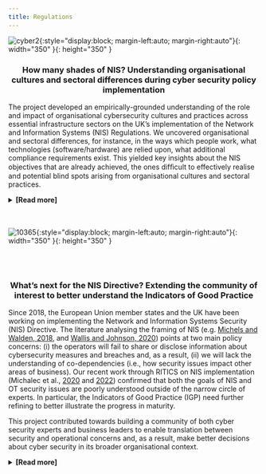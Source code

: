 ```yaml
---
title: Regulations
---
```

![cyber2](assets/img/cyber2.gif){:style="display:block; margin-left:auto; margin-right:auto"}{: width="350" }{: height="350" }


<h3> <p style="text-align: center;">How many shades of NIS? Understanding organisational cultures and sectoral differences during cyber security policy implementation</p></h3>

The project developed an empirically-grounded understanding of the role and impact of organisational cybersecurity cultures and practices across essential infrastructure sectors on the UK’s implementation of the Network and Information Systems (NIS) Regulations. We uncovered organisational and sectoral differences, for instance, in the ways which people work, what technologies (software/hardware) are relied upon, what additional compliance requirements exist. This yielded key insights about the NIS objectives that are already achieved, the ones difﬁcult to effectively realise and potential blind spots arising from organisational cultures and sectoral practices. 

<details>
  <summary><strong>[Read more]</strong></summary>
  <p>

<p><strong>Main Findings:</strong></p>
<p>In <a href="https://doi.org/10.1177/20539517221108369">"When the future meets the past: can safety and cyber security coexist in modern critical infrastructures?"</a>, we argue that the implementation of Network and Information Systems Security Directive is the first step in the integration of safety and security through novel risk management practices. Therefore, it is the move towards legitimising the modernisation of critical infrastructures. But we also show that security risk management practices cannot be directly transplanted from the safety realm, as cyber security is grounded in anticipation of the future adversarial behaviours rather than the history of equipment failure rates.</p>
<p>We present our argument in four parts. First, by establishing that safety-security integration was key for engineers accepting the modernisation agenda. Second, by outlining collective risk management practices that enabled diverse practitioners to collaborate (risk thinking hivemind, diversity in expertise, trust in collaborations). Third, by highlighting how practitioners borrowed elements from safety culture and incorporated it to security (harmonised threat and incident reporting, maintenance contracts). Fourth, by cautioning that epistemic and material differences between the old world of legacy technologies and novel big data tools pose limits to the future of critical infrastructures modernisation (namely, engineers trained to reason in prescriptive terms, secrecy in cyber, differing logics of risk assessment between safety and security professions).</p>
<br>
<div style="text-align: center; position: relative; margin: 2em 0;">
  <hr style="border: none; border-top: 1px solid #ccc; margin: 0;">
  <span style="position: absolute; top: -0.7em; left: 50%; transform: translateX(-50%); background: #f6f6f6; padding: 0 0.5em;">***</span>
</div>

<p>In <a href="https://doi.org/10.1111/rego.12423">"Reconfiguring governance: How cyber security regulations are reconfiguring water governance"</a>, we argue that the Network and Information Systems Regulations acts as a 'boundary object' that gathers diverse communities of practice, enabling collaboration without the need to establish common goals. The image below theorises the relationship between boundary objects and standards. </p>
<p><img src="/assets/gallery/rego1.jpg" alt="rego1" style="display:block; margin-left:auto; margin-right:auto" width="350" height="350" /></p>
<p>In the process of transposing the EU NIS Directive into the sectoral and national context, NIS requires interpretation by diverse expert communities. We show how translating the regulatory scope to the sectoral landscape involves prioritising some water governance goals over others. As expert communities converge in their collaboration practices, their priorities align or stand in tension with public interests. We argue that cyber security regulations have potential to reconfigure water governance by refocusing strategic priorities away from traditional concerns of environmental governance. The following tables provide the analysis of 1) different beneficiaries of cyber security in the context of critical infrastructure (water) regulations; 2) Examples of translations of best practice from IT to OT.</p>
<p><img src="/assets/gallery/rego2.png" alt="rego2" style="display:block; margin-left:auto; margin-right:auto" width="600" height="500" /></p>
<p><img src="/assets/gallery/rego3.png" alt="rego3" style="display:block; margin-left:auto; margin-right:auto" width="600" height="400" /></p>
<p>We inquired into five instances of collaboration in the water industry cyber security landscape. We analysed whether they help or hinder with the alignment of NIS and public interest. See the table below for more details: </p>
<p><img src="/assets/gallery/rego4.png" alt="rego4" style="display:block; margin-left:auto; margin-right:auto" width="600" height="600" /></p>
<br>
<div style="text-align: center; position: relative; margin: 2em 0;">
  <hr style="border: none; border-top: 1px solid #ccc; margin: 0;">
  <span style="position: absolute; top: -0.7em; left: 50%; transform: translateX(-50%); background: #f6f6f6; padding: 0 0.5em;">***</span>
</div>
<p>In <a href="https://www.usenix.org/conference/soups2020/presentation/michalec">"Industry Responses to the European Directive on Security of Network and Information Systems (NIS): Understanding policy implementation practices across critical infrastructures"</a>, we found that the emerging field of Operational Technology Security is yet to formulate its norms, standards and career trajectories.</p>
<p>We identified a number of security tropes. We define them as widely held beliefs which require a further level of detail before they can be successfully applied to the OT context. Due to the combination of rhetorical qualities like generalisation, ambiguity and strong normativity, they lead to the creation of advice which can be easily marketed at mass scale. As they’re quite vague, they can appeal to professionals from diverse backgrounds.</p>
<p>The tropes identified are: 1) Separation means security; 2) IIoT is inevitable; 3) Security solutions are the same across the sectors; 4) Raising awareness leads to security.</p>
<p><img src="/assets/gallery/S2.png" alt="Soups1" style="display:block; margin-left:auto; margin-right:auto; border: 1px solid black;" width="400" /></p>
<p><img src="/assets/gallery/S3.png" alt="Soups2" style="display:block; margin-left:auto; margin-right:auto; border: 1px solid black;" width="400" /></p>
<p><img src="/assets/gallery/S4.png" alt="Soups3" style="display:block; margin-left:auto; margin-right:auto; border: 1px solid black;" width="400" /></p>
<p><img src="/assets/gallery/S5.png" alt="Soups4" style="display:block; margin-left:auto; margin-right:auto; border: 1px solid black;" width="400" /></p>

<p>We presented a classification of cyber security practices mapping the diversity of policy interpretations: 1) Compliance; 2) Workaround; 3) Going above and beyond policy remit; 4) Negotiation. This classification questions a common assumption that infrastructure operators merely comply with regulations. In fact, they take a very active role in shaping NIS.</p>
<p><img src="/assets/gallery/S6.png" alt="Soups6" style="display:block; margin-left:auto; margin-right:auto" /></p>
<br>
<div style="text-align: center; position: relative; margin: 2em 0;">
  <hr style="border: none; border-top: 1px solid #ccc; margin: 0;">
  <span style="position: absolute; top: -0.7em; left: 50%; transform: translateX(-50%); background: #f6f6f6; padding: 0 0.5em;">***</span>
</div>
<p><strong>Policy Recommendations:</strong></p>
<ul>
<li><strong>Recommendation 1</strong> (for CNIs operators deciding on improvement plans): Know about and protect yourselves against threats which circumvent air-gapped systems. Check whether alternatives to air-gapping comply with safety standards.</li>
<li><strong>Recommendation 2</strong> (for regulatory bodies overseeing NIS): Align the timescales of innovation funding, regular upgrades and NIS improvement plans. When approving price reviews for network upgrades, seek robust evidence for the claims on the operational benefits of proposed innovations.</li>
<li><strong>Recommendation 3</strong> (for CNI operators responsible for cyber security training): Tie the training to employees’ personal concerns to make it relatable and interesting. Do not rely on "awareness" alone - complement it with other training methods. Above all, place “awareness” in the usability context of daily work; i.e. plant supervisors have different concerns to admin staff.</li>
<li><strong>Recommendation 4</strong> (for all stakeholders): Practitioners should pay continuous attention to the idea of “translation” across IT and OT as well as across the sectors to improve their capabilities of policy formulation and interpretation. This will ensure that the scope and latter auditing of NIS pertains both OT and IT and that the improvements are tailored to each system.</li>
<li><strong>Recommendation 5</strong> (for all stakeholders): We recommend that security practitioners ought to improve their capabilities in the areas of human and social factors of technology, so they while implementing NIS, they do not compromise on other public values such as privacy, sustainability or equity.</li>
<li><strong>Recommendation 6:</strong> The bottom-up involvement of experts in Operational Technologies, Safety Engineering and Environmental Politics experts is key to ensure a NIS implementation is inclusive of water governance issues.</li>
<li><strong>Recommendation 7:</strong> Security experts in Operational Technologies ought to train themselves to better communicate business benefits of security measures.</li>
<li><strong>Recommendation 8:</strong> We encourage the formation of sector-specific informal working groups for sharing information about NIS implementation, security maturity and evolving threats. Such groups ought to have clear terms of reference and scope to enable trustworthy information sharing.</li>
<li><strong>Recommendation 9:</strong> Following the translation of high-level NIS Directive into sector-specific assessments, regulators should reflect on residual spaces left unaccounted for by the emerging standard.</li>
</ul>
<br>
<div style="text-align: center; position: relative; margin: 2em 0;">
  <hr style="border: none; border-top: 1px solid #ccc; margin: 0;">
  <span style="position: absolute; top: -0.7em; left: 50%; transform: translateX(-50%); background: #f6f6f6; padding: 0 0.5em;">***</span>
</div>
<p><strong>Project team:</strong></p>
<p>Prof. Awais Rashid (PI), Dr Dirk van der Linden (Co-I), Dr Sveta Milyaeva (Co-I), Dr Ola Michalec (PDRA). We were funded by the Research Institute in Trustworthy Inter-connected Cyber-Physical Systems (RITICS).</p>
<br>
<div style="text-align: center; position: relative; margin: 2em 0;">
  <hr style="border: none; border-top: 1px solid #ccc; margin: 0;">
  <span style="position: absolute; top: -0.7em; left: 50%; transform: translateX(-50%); background: #f6f6f6; padding: 0 0.5em;">***</span>
</div>
<p><strong>Outputs:</strong></p>
<ul>
<li><strong>Journal article:</strong> "When the future meets the past: can safety and cyber security coexist in modern critical infrastructures?". 2022. By Michalec, O., Milyaeva, S. and Rashid, A. In: Big Data and Society. <a href="https://doi.org/10.1177/20539517221108369">Full text</a></li>
<li><strong>Journal article:</strong> "Reconfiguring governance: How cyber security regulations are reconfiguring water governance". 2022. By Michalec, O., Milyaeva, S. and Rashid, A. In: Regulation and Governance. <a href="https://doi.org/10.1111/rego.12423">Full text</a></li>
<li><strong>Journal article:</strong>  "Industry Responses to the European Directive on Security of Network and Information Systems (NIS): Understanding policy implementation practices across critical infrastructures". 2022. By: Michalec, O., van der Linden, D., Milyaeva, S. and Rashid, A. In: Symposium on Usable Privacy and Security. <a href="https://www.usenix.org/conference/soups2020/presentation/michalec">Full text</a></li>
</ul>
 </p>
</details>

<br>
<br>

![10365](assets/img/10365.gif){:style="display:block; margin-left:auto; margin-right:auto"}{: width="350" }{: height="350" }

<br>
<br>

<h3><p style="text-align: center;"> What’s next for the NIS Directive? Extending the community of interest to better understand the Indicators of Good Practice</p></h3>

Since 2018, the European Union member states and the UK have been working on implementing the Network and Information Systems Security (NIS) Directive. The literature analysing the framing of NIS (e.g. [Michels and Walden, 2018](https://papers.ssrn.com/sol3/papers.cfm?abstract_id=3297470), and [Wallis and Johnson, 2020](https://ieeexplore.ieee.org/abstract/document/9139641)) points at two main policy concerns: (i) the operators will fail to share or disclose information about cybersecurity measures and breaches and, as a result,  (ii) we will lack the understanding of co-dependencies (i.e., how security issues impact other areas of business). Our recent work through RITICS on NIS implementation (Michalec et al., [2020](https://www.usenix.org/conference/soups2020/presentation/michalec) and [2022](https://journals.sagepub.com/doi/full/10.1177/20539517221108369)) confirmed that both the goals of NIS and OT security issues are poorly understood outside of the narrow circle of experts. In particular, the Indicators of Good Practice (IGP) need further refining to better illustrate the progress in maturity.

This project contributed towards building a community of both cyber security experts and business leaders to enable translation between security and operational concerns and, as a result, make better decisions about cyber security in its broader organisational context. 

<details>
   <summary><strong>[Read more]</strong></summary>
  <p>
<p><strong>Main Findings:</strong></p>
<p>In the report <a href="https://ritics.org/wp-content/uploads/2023/06/Whats-next-for-NIS-RITICS-report-final-310123.pdf">"What’s next for the NIS Regulations? Findings from the RITICS Fellowship"</a>, we investigate the Cyber Assessment Framework (CAF) introduced in the NIS Regulations. It is designed as a guidance outlining desired outcomes of good cyber security practices that facilitate independent risk management among the Operators of Essential Services. However, my project found a paradox regarding the use of CAF. Despite being designed to guide independent risk assessment and discourage ‘box ticking’, in some cases, CAF has been used as a prescriptive document, outlining exactly what needs to be achieved for compliance. This was justified with poor understanding of industrial assets and associated security risks across the Operators. We argue that outcome-based regulations are more likely to be successful once the stakeholders identify and apply a set of baseline security improvements. Such improvements ought to be benchmarked across the sector, linked to the traditional requirement of safety, and culturally accepted by Operational Technology engineers. The diagram below illustrates the paradox of CAF deisgned as 'outcome-based' document, yet in practice treated as 'prescriptive guidance'.</p>

<p><img src="/assets/gallery/Policy1.jpg" alt="policy1" style="display:block; margin-left:auto; margin-right:auto" width="400" height="400" /></p>

<p>My project found that the implementation of NIS is the first step to integrate safety and security through novel risk management practices observed in our fieldwork, such as broadening of threat and incident reporting scope to include security incidents and safety accidents. Successful implementation of NIS involves a variety of collaborations, e.g., across managers and technical professionals, across the operators, and across safety and security experts, as shown on the figure below.</p> 

<p><img src="/assets/gallery/Ritics1.png" alt="Ritics1" style="display:block; margin-left:auto; margin-right:auto" width="500" height="600" /></p>
  
<p>However, we also show that security risk management practices cannot be directly transplanted from the safety realm. This is because cyber security is grounded in anticipation of the future uncertain adversarial behaviours, while safety risk management relies on a long history of data on equipment failure rates. As such, we call for exercising care while transplanting concepts from ‘safety culture’ into the realm of cyber security. Going forward, we recommend that NIS stakeholders encourage collaborative practices to implement NIS and advance security at a societal level, rather than working at organisational level only.</p>


<br>
<div style="text-align: center; position: relative; margin: 2em 0;">
  <hr style="border: none; border-top: 1px solid #ccc; margin: 0;">
  <span style="position: absolute; top: -0.7em; left: 50%; transform: translateX(-50%); background: #f6f6f6; padding: 0 0.5em;">***</span>
</div>
<p>In the guidance <a href="https://ritics.org/wp-content/uploads/2023/10/ICS-COI-Resolving-Anti-Patterns.pdf">Resolving anti-patterns</a>, written collaboratively with the Industrial Control Systems Community of Interest, we identified five 'anti-patterns' (or poor practices), common in OT environments. We unpicked the thinking behind those anti-patterns, explains why they are examples of poor practice and proposed better alternatives. The anti-patterns analysed in the report are: 1) Flat, unsegmented/unsegregated architectures; 2) Uncontrolled access to ICS/OT networks; 3) Lack of authentication and data security; 4) Inaccurate asset inventory; 5) Unchecked backups.</p>
<br>
<div style="text-align: center; position: relative; margin: 2em 0;">
  <hr style="border: none; border-top: 1px solid #ccc; margin: 0;">
  <span style="position: absolute; top: -0.7em; left: 50%; transform: translateX(-50%); background: #f6f6f6; padding: 0 0.5em;">***</span>
</div>

<p><strong>Policy Recommendations for Competent Authorities:</strong></p>
<ul>
  <li><strong>Recommendation 1:</strong> Encourage voluntary sector-wide initiatives to benchmark responses to the NIS Regulations.</li>
  <li><strong>Recommendation 2:</strong> Provide reassurance and remove the stigma from reporting incidents and vulnerabilities.</li>
  <li><strong>Recommendation 3:</strong> Highlight the overlaps between the NIS Regulations and commonly accepted sector-specific safety guidelines and standards.</li>
  <li><strong>Recommendation 4:</strong> Be cognizant of the cultural differences between safety and security which limit the potential for harmonisation, i.e. prescriptive thinking of safety engineers or secrecy of security practitioners.</li>
  <li><strong>Recommendation 5:</strong> Clarify communications about the aims of Cyber Assessment Framework, i.e., specify whether the document serves the purpose of compliance or independent risk assessment.</li>
</ul>
<br>
<div style="text-align: center; position: relative; margin: 2em 0;">
  <hr style="border: none; border-top: 1px solid #ccc; margin: 0;">
  <span style="position: absolute; top: -0.7em; left: 50%; transform: translateX(-50%); background: #f6f6f6; padding: 0 0.5em;">***</span>
</div>
<br>
<p><strong>Policy Recommendations on the Cyber Assessment framework:</strong></p>
<ul>
  <li><strong>Recommendation 6:</strong> Competent Authorities to clearly communicate the aim of self-assessments to the operators as well as the executive boards (i.e., CAF as a way to identify gaps, manage risks and agree on implementation plans). As a result, operators will not under pressure to achieve ‘green’ Indicators of Good Practice at all costs.</li>
  <li><strong>Recommendation 7:</strong> Competent Authorities to emphasise the need to evidence operators’ cyber security journey over time. The evolution of cyber security posture over time is more important than self-assessing an outcome as ‘green’.</li>
  <li><strong>Recommendation 8:</strong> Competent Authorities to highlight the need to continuous maintenance of ‘green’ CAF status. Operators ought to include CAF cyber security measures as their business-as-usual and prepare a long-term program of maintaining good cyber security outcomes.</li>
  <li><strong>Recommendation 9:</strong> In the future, CAF inspections should move towards the analysis of emerging risks, gaps and evaluating operators’ responses over time.</li>
</ul>

<p><strong>Policy Recommendations regarding the scope of NIS in the UK:</strong></p>
<ul>
  <li><strong>Recommendation 10:</strong> The UK Government ought to balance between the proposed broadening of the scope of the EU NIS2 and advancing maturity of safety-critical systems.</li>
  <li><strong>Recommendation 11:</strong> The UK Government should share the strategic directions with regards to the future of NIS to enable alignment with similar initiatives.</li>
  <li><strong>Recommendation 12:</strong> The UK Government ought to respond to the dilemma between achieving a common baseline and proactive risk management.</li>
  <li><strong>Recommendation 13:</strong> All stakeholders should consider the cascading effects on small operators that currently do not fall under scope, especially as interoperability and digitalisation initiatives are under way.</li>
  <li><strong>Recommendation 14:</strong> The UK Government ought to balance between the proposed broadening of the scope (DCMS, 2022) and advancing maturity of safety-critical systems.</li>
  <li><strong>Recommendation 15:</strong> The UK Government should share the strategic directions with regards to the future of NIS to enable alignment with similar initiatives (e.g., standardisation of Energy Smart Appliances (BEIS, 2022)).</li>
  <li><strong>Recommendation 16:</strong> The UK Government ought to respond to the dilemma between achieving a common baseline and proactive ‘outcomes-based’ risk management. A consideration of two-tier regulatory measures ought to take place to address this dilemma.</li>
  <li><strong>Recommendation 17:</strong> All stakeholders should consider the cascading effects on small operators that currently do not fall under scope, especially as interoperability and digitalisation initiatives are under way (BEIS, 2022).</li>
  <li><strong>Recommendation 18:</strong> Future UK Government activities ought to prioritise communicating clarity in the strategic direction. We need a timely response to the EU proposals on NIS2 to enable harmonisation at the international level and cross-referencing NIS to upcoming standards (e.g., consumer IoT security) and sectoral security initiatives (e.g., Energy Smart Appliances). We can expect renewed discussions on scope, incident thresholds and the notion of the ‘appropriateness and proportionality’.</li>
</ul>
<br>
<div style="text-align: center; position: relative; margin: 2em 0;">
  <hr style="border: none; border-top: 1px solid #ccc; margin: 0;">
  <span style="position: absolute; top: -0.7em; left: 50%; transform: translateX(-50%); background: #f6f6f6; padding: 0 0.5em;">***</span>
</div>
<p><strong>Project team:</strong> Dr Ola Michalec (Fellow)</p>
<div style="text-align: center; position: relative; margin: 2em 0;">
  <hr style="border: none; border-top: 1px solid #ccc; margin: 0;">
  <span style="position: absolute; top: -0.7em; left: 50%; transform: translateX(-50%); background: #f6f6f6; padding: 0 0.5em;">***</span>
</div>
<p><strong>Outputs:</strong></p>
<ul>
  <li><strong>Report:</strong> "Resolving Anti-Patterns in Industrial Control Systems Environments". 2023. Contribution to the Report by the National Cyber Security Centre Industrial Control Systems Community of Interest. <a href="https://ritics.org/wp-content/uploads/2023/10/ICS-COI-Resolving-Anti-Patterns.pdf">Full text</a></li>
  <li><strong>Report:</strong> "What’s next for the NIS Regulations? Findings from the RITICS Fellowship". 2023. Michalec, O. <a href="https://ritics.org/wp-content/uploads/2023/06/Whats-next-for-NIS-RITICS-report-final-310123.pdf">Full text</a></li>
</ul>


  </p>
</details>

